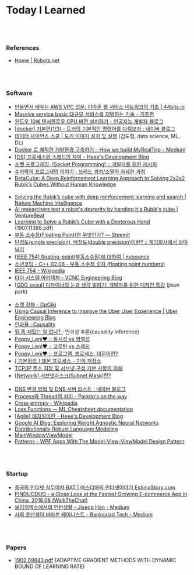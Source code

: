 Today I Learned 
==========

 <br/><br/>


### References
- [Home | Robots.net](https://robots.net/)


 <br/><br/>


### Software
- [만들면서 배우는 AWS VPC 입문: 아마존 웹 서비스 네트워크의 기초 | 44bits.io](https://www.44bits.io/ko/post/understanding_aws_vpc)
- [Massive service basic 대규모 서비스를 지탱하는 기술 - 기초편](https://www.slideshare.net/charsyam2/massive-service-basic)  
- [윈도우 10에 텐서플로우 CPU 버전 설치하기 - 인공지능 개발자 블로그](http://www.aiblog.kr/tensorflow/%EC%9C%88%EB%8F%84%EC%9A%B0-10%EC%97%90-%ED%85%90%EC%84%9C%ED%94%8C%EB%A1%9C%EC%9A%B0-%EC%84%A4%EC%B9%98%ED%95%98%EA%B8%B0-cpu-%EB%B2%84%EC%A0%84/)
- [[docker] 기본편(1/3) - 도커의 기본적인 명령어를 다뤄보자 : 네이버 블로그](https://blog.naver.com/PostView.nhn?blogId=pjt3591oo&logNo=221350092204&parentCategoryNo=&categoryNo=112&viewDate=&isShowPopularPosts=false&from=postList)
- [데이터 사이언스 스쿨 | 도커 이미지 설치 및 실행](https://datascienceschool.net/view-notebook/03c5b5a96a614ee588a74f05c720e67c/) (김도형, data science, ML, DL)
- [Docker 로 쾌적한 개발환경 구축하기 – How we build MyRealTrip – Medium](https://medium.com/myrealtrip-product/docker-%EB%A1%9C-%EC%BE%8C%EC%A0%81%ED%95%9C-%EA%B0%9C%EB%B0%9C%ED%99%98%EA%B2%BD-%EA%B5%AC%EC%B6%95%ED%95%98%EA%B8%B0-e484b80947a3)
- [[OS] 프로세스와 스레드의 차이 - Heee's Development Blog](https://gmlwjd9405.github.io/2018/09/14/process-vs-thread.html)
- [소켓 프로그래밍. (Socket Programming) :: 개발자를 위한 레시피](https://recipes4dev.tistory.com/153)
- [수까락의 프로그래밍 이야기 : 쓰레드 생성/소멸의 자세한 과정](http://sweeper.egloos.com/2982440)
- [BetaCube: A Deep Reinforcement Learning Approach to Solving 2x2x2 Rubik’s Cubes Without Human Knowledge](https://web.stanford.edu/class/aa228/reports/2018/final28.pdf) <br/><br/>
- [Solving the Rubik’s cube with deep reinforcement learning and search | Nature Machine Intelligence](https://www.nature.com/articles/s42256-019-0070-z.epdf?referrer_access_token=V_xdSLZcMc0NpPOK4qU5-dRgN0jAjWel9jnR3ZoTv0Osb8UCgUm5AQaSCMHWqWzspuy7oBsxRTU7jhKFTJ7Yw6OXuH4O6l8dYMFTi6WGbKd52pVGF25odDxVWZ1qmNizPtQspftcdC0PMDFynrF8Dad6PDlYDzCrDmmtdsMImvgSKlAQmNkGcFTPUbeFUbXPeQ_ZdtUpp24Fi1vonALZfDSm9Lb17omgOrWnOnh-REA%3D)
- [AI researchers test a robot's dexterity by handing it a Rubik's cube | VentureBeat](https://venturebeat.com/2019/07/29/ai-researchers-test-a-robots-dexterity-by-handing-it-a-rubiks-cube/)
- [Learning  to  Solve  a  Rubik’s  Cube  with  a  Dexterous  Hand](https://arxiv.org/pdf/1907.11388.pdf) (1907.11388.pdf)
- [부동 소수점(Floating Point)란 무엇인가? — Steemit](https://steemit.com/kr/@modolee/floating-point)
- [단정도(single precision), 배정도(double precision)이란? :: 게임회사에서 살아남기](https://whatisthenext.tistory.com/146)
- [[IEEE 754] floating-point(부동소수점)에 대하여 | nybounce](https://nybounce.wordpress.com/2016/06/24/ieee-754-floating-point%EB%B6%80%EB%8F%99%EC%86%8C%EC%88%98%EC%A0%90-%EC%82%B0%EC%88%A0%EC%97%90-%EB%8C%80%ED%95%98%EC%97%AC/)
- [소년코딩 - C++ 02.06 - 부동 소수점 숫자 (floating point numbers)](https://boycoding.tistory.com/152)
- [IEEE 754 - Wikipedia](https://en.wikipedia.org/wiki/IEEE_754)
- [타다 시스템 아키텍처 - VCNC Engineering Blog](http://engineering.vcnc.co.kr/2019/01/tada-system-architecture/?utm_source=gaerae.com&utm_campaign=%EA%B0%9C%EB%B0%9C%EC%9E%90%EC%8A%A4%EB%9F%BD%EB%8B%A4&utm_medium=social)
- [[GDG seoul] 디자이너의 눈과 생각 빌리기: 개발자를 위한 디자인 특강](https://www.slideshare.net/jisunpark13/gdg-seoul) (jisun park) <br/><br/>
- [소켓 강좌 - GpGiki](https://gpgstudy.com/gpgiki/%EC%86%8C%EC%BC%93_%EA%B0%95%EC%A2%8C)
- [Using Causal Inference to Improve the Uber User Experience | Uber Engineering Blog](https://eng.uber.com/causal-inference-at-uber/)
- [인과율 : Causality](http://www.aistudy.co.kr/logic/causality.htm)
- [ 뭐 좀 재밌는 일 없나? ](http://blog.daum.net/iatrus13/213) : 인과성 추론(causality inference)
- [Poppy_Leni♥ :: 동시성 vs 병렬성](https://poppy-leni.tistory.com/entry/%EB%8F%99%EC%8B%9C%EC%84%B1-vs-%EB%B3%91%EB%A0%AC%EC%84%B1)
- [Poppy_Leni♥ :: 코루틴 vs 스레드](https://poppy-leni.tistory.com/entry/%EC%BD%94%EB%A3%A8%ED%8B%B4-vs-%EC%93%B0%EB%A0%88%EB%93%9C)
- [Poppy_Leni♥ :: 프로그램, 프로세스, 데몬이란?](https://poppy-leni.tistory.com/entry/%ED%94%84%EB%A1%9C%EA%B7%B8%EB%9E%A8-%ED%94%84%EB%A1%9C%EC%84%B8%EC%8A%A4-%EB%8D%B0%EB%AA%AC%EC%9D%B4%EB%9E%80)
- [[ 기본정리 ] 데몬 프로세스 - 기억 저장소](https://rrhh234cm.tistory.com/194)
- [TCP/IP 주소 지정 및 서브넷 구성 기본 사항의 이해](https://support.microsoft.com/ko-kr/help/164015/understanding-tcp-ip-addressing-and-subnetting-basics)
- [[Network] 서브넷마스크(Subnet Mask)란?](https://limkydev.tistory.com/166)  <br/><br/>
- [DNS 변경 방법 및 DNS 서버 리스트 : 네이버 블로그](https://blog.naver.com/windmush/221244803347)
- [Process와 Thread의 차이 - Parkito's on the way](https://shoark7.github.io/programming/knowledge/difference-between-process-and-thread)
- [Cross entropy - Wikipedia](https://en.wikipedia.org/wiki/Cross_entropy)
- [Loss Functions — ML Cheatsheet  documentation](https://ml-cheatsheet.readthedocs.io/en/latest/loss_functions.html)
- [[Agile] 애자일이란 - Heee's Development Blog](https://gmlwjd9405.github.io/2018/05/26/what-is-agile.html)
- [Google AI Blog: Exploring Weight Agnostic Neural Networks](https://ai.googleblog.com/2019/08/exploring-weight-agnostic-neural.html)
- [Distributionally Robust Language Modeling](https://www.notion.so/Distributionally-Robust-Language-Modeling-6b1a139328554871bb9297eb7988edb0)
- [MainWindowViewModel](https://social.msdn.microsoft.com/Forums/vstudio/en-US/e843a72e-75d8-4cca-a54a-b7bb3fec690c/mainwindowviewmodel?forum=wpf)
- [Patterns - WPF Apps With The Model-View-ViewModel Design Pattern](https://msdn.microsoft.com/en-us/magazine/dd419663.aspx#id0090071)


 <br/><br/>


### Startup
- [중국의 인터넷 삼두마차 BAT | 에스티마의 인터넷이야기 EstimaStory.com](https://estimastory.com/2014/06/06/bat/)
- [PINDUODUO - a Close Look at the Fastest Growing E-commerce App in China, 2018.08 (WalkTheChat)](https://www.slideshare.net/truonghang297/pinduoduo-a-close-look-at-the-fastest-growing-ecommerce-app-in-china-201808-walkthechat)
- [보이저엑스에서의 인턴생활 - Jiseop Han - Medium](https://medium.com/@jiseop_han/%EB%B3%B4%EC%9D%B4%EC%A0%80%EC%97%91%EC%8A%A4%EC%97%90%EC%84%9C%EC%9D%98-%EC%9D%B8%ED%84%B4%EC%83%9D%ED%99%9C-f5ccb8eeabc8)
- [사회 초년생이 바라본 레이니스트 - Banksalad Tech - Medium](https://medium.com/rainist-engineering/reviewing-rainist-by-newcomer-e2ecbf9ad812)


 <br/><br/>
 
 
 ### Papers
 - [1902.09843.pdf](https://arxiv.org/pdf/1902.09843.pdf) (ADAPTIVE GRADIENT METHODS WITH DYNAMIC BOUND OF LEARNING RATE)
 
 
  <br/><br/>
 
 
